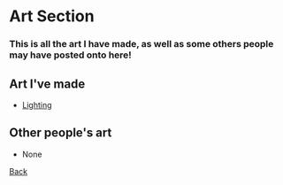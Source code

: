 # Art Section
### This is all the art I have made, as well as some others people may have posted onto here!

## Art I've made
* [Lighting](/art/_am_noname1.md)

## Other people's art
* None
 

[Back](README.md)
